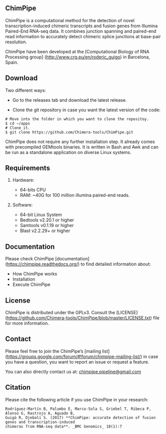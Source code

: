 ## ChimPipe

ChimPipe is a computational method for the detection of novel transcription-induced chimeric transcripts and fusion genes from Illumina Paired-End RNA-seq data. It combines junction spanning and paired-end read information to accurately detect chimeric splice junctions at base-pair resolution. 

ChimPipe have been developed at the [Computational Biology of RNA Processing group] (http://www.crg.eu/en/roderic_guigo) in Barcelona, Spain.

## Download 
Two different ways:

* Go to the releases tab and download the latest release. 

* Clone the git repository in case you want the latest version of the code:

```
# Move into the folder in which you want to clone the repositoy.
$ cd ~/apps
# Clone it.
$ git clone https://github.com/Chimera-tools/ChimPipe.git
```

ChimPipe does not require any further installation step. It already comes with precompiled GEMtools binaries. It is written in Bash and Awk and can be run as a standalone application on diverse Linux systems. 

## Requirements

1. Hardware:

    * 64-bits CPU
    * RAM: ~40G for 100 million illumina paired-end reads.

2. Software:

    * 64-bit Linux System
    * Bedtools v2.20.1 or higher
    * Samtools v0.1.19 or higher
    * Blast v2.2.29+ or higher 

## Documentation
Please check ChimPipe [documentation] (https://chimpipe.readthedocs.org/) to find detailed information about:

* How ChimPipe works
* Installation
* Execute ChimPipe

## License
ChimPipe is distributed under the GPLv3. Consult the [LICENSE] (https://github.com/Chimera-tools/ChimPipe/blob/master/LICENSE.txt) file for more information.

## Contact
Please feel free to join the ChimPipe’s [mailing list] (https://groups.google.com/forum/#!forum/chimpipe-mailing-list/) in case you have a question, you want to report an issue or request a feature.

You can also directly contact us at: chimpipe.pipeline@gmail.com


## Citation

Please cite the following article if you use ChimPipe in your research:

```
Rodríguez-Martín B, Palumbo E, Marco-Sola S, Griebel T, Ribeca P, Alonso G, Rastrojo A, Aguado B, 
Guigó R, Djebali S. (2017) **ChimPipe: accurate detection of fusion genes and transcription-induced 
chimeras from RNA-seq data**. _BMC Genomics_ 18(1):7
```


